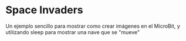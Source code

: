 # Space Invaders

Un ejemplo sencillo para mostrar como crear imágenes en el MicroBit, y utilizando sleep para mostrar una nave que se "mueve"
